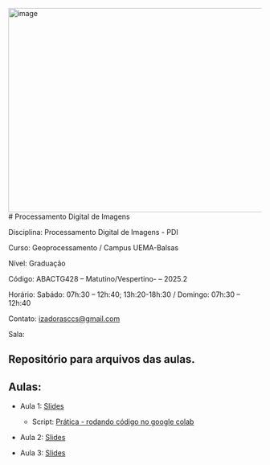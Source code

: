 <img width="817" height="406" alt="image" src="https://github.com/user-attachments/assets/597b9b66-c7d3-4b47-8280-e12e977a237b" /># Processamento Digital de Imagens

Disciplina: Processamento Digital de Imagens - PDI

Curso: Geoprocessamento / Campus UEMA-Balsas

Nível: Graduação

Código: ABACTG428 – Matutino/Vespertino- – 2025.2

Horário: Sabádo: 07h:30 – 12h:40; 13h:20-18h:30 / Domingo: 07h:30 – 12h:40

Contato: izadorasccs@gmail.com

Sala: 

## Repositório para arquivos das aulas.

## Aulas:

- Aula 1: [Slides](https://www.canva.com/design/DAGyZRelhOs/u5YElv-s8YipEoRITpUgcQ/edit?utm_content=DAGyZRelhOs&utm_campaign=designshare&utm_medium=link2&utm_source=sharebutton)
  - Script: [Prática - rodando código no google colab](https://colab.research.google.com/drive/1APQFYLN-Gk0AnUXHrNVIhidL4xK-qCB_?usp=sharing) 
  
- Aula 2: [Slides]()
  
- Aula 3: [Slides]()
  
